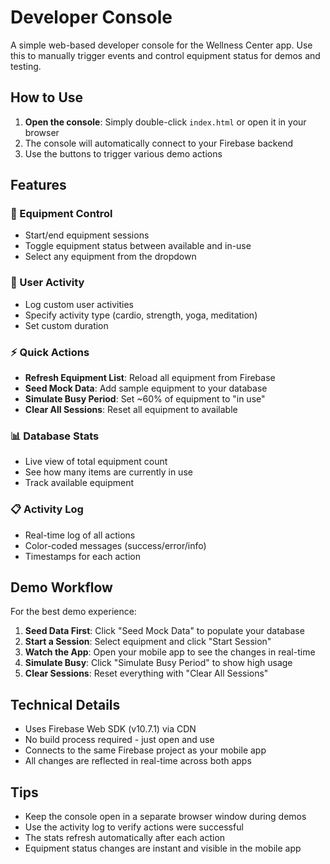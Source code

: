 # Developer Console

A simple web-based developer console for the Wellness Center app. Use this to manually trigger events and control equipment status for demos and testing.

## How to Use

1. **Open the console**: Simply double-click `index.html` or open it in your browser
2. The console will automatically connect to your Firebase backend
3. Use the buttons to trigger various demo actions

## Features

### 🏃 Equipment Control
- Start/end equipment sessions
- Toggle equipment status between available and in-use
- Select any equipment from the dropdown

### 👤 User Activity
- Log custom user activities
- Specify activity type (cardio, strength, yoga, meditation)
- Set custom duration

### ⚡ Quick Actions
- **Refresh Equipment List**: Reload all equipment from Firebase
- **Seed Mock Data**: Add sample equipment to your database
- **Simulate Busy Period**: Set ~60% of equipment to "in use"
- **Clear All Sessions**: Reset all equipment to available

### 📊 Database Stats
- Live view of total equipment count
- See how many items are currently in use
- Track available equipment

### 📋 Activity Log
- Real-time log of all actions
- Color-coded messages (success/error/info)
- Timestamps for each action

## Demo Workflow

For the best demo experience:

1. **Seed Data First**: Click "Seed Mock Data" to populate your database
2. **Start a Session**: Select equipment and click "Start Session" 
3. **Watch the App**: Open your mobile app to see the changes in real-time
4. **Simulate Busy**: Click "Simulate Busy Period" to show high usage
5. **Clear Sessions**: Reset everything with "Clear All Sessions"

## Technical Details

- Uses Firebase Web SDK (v10.7.1) via CDN
- No build process required - just open and use
- Connects to the same Firebase project as your mobile app
- All changes are reflected in real-time across both apps

## Tips

- Keep the console open in a separate browser window during demos
- Use the activity log to verify actions were successful
- The stats refresh automatically after each action
- Equipment status changes are instant and visible in the mobile app
